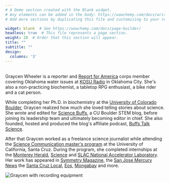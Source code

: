 ```yaml
---
# A Demo section created with the Blank widget.
# Any elements can be added in the body: https://wowchemy.com/docs/writing-markdown-latex/
# Add more sections by duplicating this file and customizing to your requirements.

widget: blank  # See https://wowchemy.com/docs/page-builder/
headless: true  # This file represents a page section.
weight: 20  # Order that this section will appear.
title: ""
subtitle: ""
design:
  columns: '3'
---
```


\
Graycen Wheeler is a reporter and [Report for America](https://www.reportforamerica.org/about-us/) corps member covering Oklahoma water issues at [KOSU Radio](https://www.kosu.org/) in Oklahoma City. She's also a non-practicing biochemist, a tabletop RPG enthusiast, a bike rider and a cat person.

While completing her Ph.D. in biochemistry at the [University of Colorado Boulder](https://www.colorado.edu/lab/liu/), Graycen realized how much she loved telling stories about science. She wrote and edited for [Science Buffs](https://sciencebuffs.org/), a CU Boulder STEM blog, before joining its leadership team and ultimately becoming editor in chief. She also founded, hosted and produced the blog's affiliate podcast, [Buffs Talk Science](https://buffstalkscience.com).

After that Graycen worked as a freelance science journalist while attending the [Science Communication master's program](https://scicom.ucsc.edu/about/index.html) at the University of California, Santa Cruz. During the program, she completed internships at the [Monterey Herald](https://www.montereyherald.com/author/graycen-wheeler/), [Science](https://www.science.org/content/author/graycen-wheeler) and [SLAC National Accelerator Laboratory](https://www6.slac.stanford.edu/). Her work has appeared in [Symmetry Magazine](https://www.symmetrymagazine.org/), the [San Jose Mercury News](https://www.mercurynews.com/) the [Santa Cruz Local](https://santacruzlocal.org/), [Eos](https://eos.org/), [Mongabay](https://news.mongabay.com/) and more.

![Graycen with recording equipment](graycen-equipped.jpeg)
